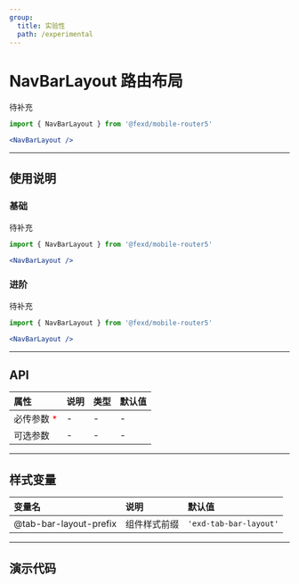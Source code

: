 ```yaml
---
group:
  title: 实验性
  path: /experimental
---
```


# NavBarLayout 路由布局 <ImportCost name="NavBarLayout" />

待补充

<!-- prettier-ignore -->
```jsx | pure
import { NavBarLayout } from '@fexd/mobile-router5'

<NavBarLayout />
```

---

## 使用说明

### 基础

待补充

<!-- prettier-ignore -->
```jsx | pure
import { NavBarLayout } from '@fexd/mobile-router5'

<NavBarLayout />
```

### 进阶

待补充

<!-- prettier-ignore -->
```jsx | pure
import { NavBarLayout } from '@fexd/mobile-router5'

<NavBarLayout />
```

---

## API

| 属性                                         | 说明 | 类型 | 默认值 |
| :------------------------------------------- | :--- | :--- | :----- |
| 必传参数 <span style="color: red;">\*</span> | -    | -    | -      |
| 可选参数                                     | -    | -    | -      |

---

## 样式变量

| 变量名                 | 说明         | 默认值                |
| :--------------------- | :----------- | :-------------------- |
| @tab-bar-layout-prefix | 组件样式前缀 | `'exd-tab-bar-layout'` |

---

## 演示代码

<code src="./demos/demo1/index.tsx" />
